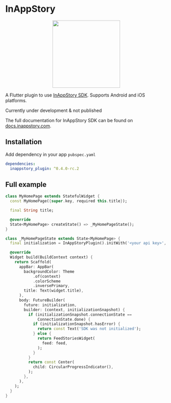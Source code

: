 # InAppStory

<!-- markdownlint-disable MD013 -->
<p align="center">
    <a href="https://inappstory.com/">
        <img height="210" src="https://docs.inappstory.com/images/Logo_Star.svg" width="210"/>    
    </a>
</p>

A Flutter plugin to use [InAppStory SDK](https://inappstory.com/). Supports Android and iOS
platforms.

Currently under development & not published

The full documentation for InAppStory SDK can be found
on [docs.inappstory.com](https://docs.inappstory.com/sdk-guides/flutter/how-to-get-started.html).

## Installation

Add dependency in your app `pubspec.yaml`

```yaml
dependencies:
  inappstory_plugin: ^0.4.0-rc.2
```

## Full example

```dart
class MyHomePage extends StatefulWidget {
  const MyHomePage({super.key, required this.title});

  final String title;

  @override
  State<MyHomePage> createState() => _MyHomePageState();
}

class _MyHomePageState extends State<MyHomePage> {
  final initialization = InAppStoryPlugin().initWith('<your api key>', '<user id>');

  @override
  Widget build(BuildContext context) {
    return Scaffold(
      appBar: AppBar(
        backgroundColor: Theme
            .of(context)
            .colorScheme
            .inversePrimary,
        title: Text(widget.title),
      ),
      body: FutureBuilder(
        future: initialization,
        builder: (context, initializationSnapshot) {
          if (initializationSnapshot.connectionState ==
              ConnectionState.done) {
            if (initializationSnapshot.hasError) {
              return const Text('SDK was not initialized');
            } else {
              return FeedStoriesWidget(
                feed: feed,
              );
            }
          }
          return const Center(
            child: CircularProgressIndicator(),
          );
        },
      ),
    );
  }
}
```